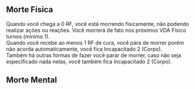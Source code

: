  ## Morte Física

Quando você chega a 0 RF, você está morrendo fisicamente, não podendo realizar ações ou reações. Você morrerá de fato nos próximos VDA Físico turnos (mínimo 1).  
Quando você recebe ao menos 1 RF de cura, você pára de morrer porém não acorda automaticamente, você fica Incapacitado 2 (Corpo).  
Também há outras formas de fazer você parar de morrer, caso não seja especificado nada nelas, você também fica Incapacitado 2 (Corpo).

## Morte Mental